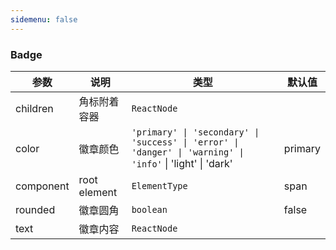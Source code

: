 ```yaml
---
sidemenu: false
---
```


### Badge

| 参数	|说明	|类型	|默认值
| --- | --- | --- | ---
| children | 角标附着容器 | `ReactNode` |
| color | 徽章颜色 | `'primary' \| 'secondary' \| 'success' \| 'error' \| 'danger' \| 'warning' \| 'info'` \| 'light' \| 'dark' | primary
| component | root element | `ElementType` | span
| rounded | 徽章圆角 | `boolean` | false
| text | 徽章内容 | `ReactNode` |
